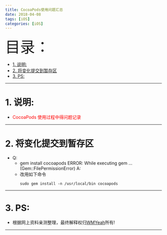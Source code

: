 ```yaml
---
title: CocoaPods使用问题汇总
date: 2018-04-08
tags: [iOS]
categories: [iOS]
---
```


<font size=20>目录：</font>
<!-- TOC -->

- [1. 说明:](#1-说明)
- [2. 将变化提交到暂存区](#2-将变化提交到暂存区)
- [3. PS:](#3-ps)

<!-- /TOC -->

----

# 1. 说明:

* <font color=red>CocoaPods 使用过程中得问题记录</font>

----

# 2. 将变化提交到暂存区

*   Q:
    *   gem install cocoapods ERROR: While executing gem ... (Gem::FilePermissionError)
    A:
    *   改用如下命令
        ```
        sudo gem install -n /usr/local/bin cocoapods
        ```

------

# 3. PS:

* 根据网上资料亲测整理，最终解释权归[WMYeah][1]所有!

------

[1]:http://www.wmyeah.com
